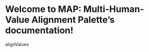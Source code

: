 <!-- MAP: Multi-Human-Value Alignment Palette documentation master file, created by
sphinx-quickstart on Tue Jul 23 16:16:58 2024.
You can adapt this file completely to your liking, but it should at least
contain the root `toctree` directive. -->

# Welcome to MAP: Multi-Human-Value Alignment Palette’s documentation!

alignValues

